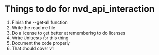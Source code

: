 # Things to do for nvd_api_interaction
1. Finish the --get-all function
2. Write the read me file
3. Do a license to get better at remembering to do licenses
4. Write Unittests for this thing
5. Document the code properly
6. That should cover v1
